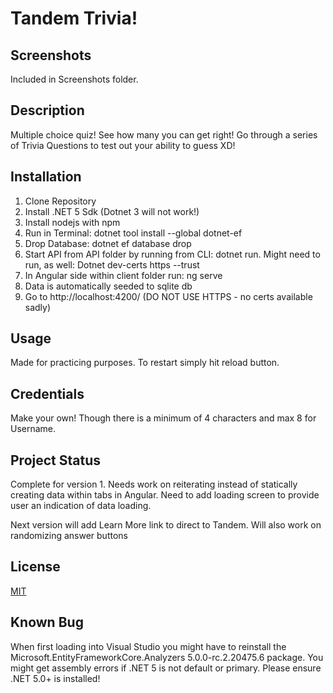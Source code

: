 # Tandem Trivia!
## Screenshots
 Included in Screenshots folder.

## Description
 Multiple choice quiz! See how many you can get right! Go through a series of Trivia Questions to test out your ability to guess XD!

## Installation
 1. Clone Repository
 2. Install .NET 5 Sdk (Dotnet 3 will not work!) 
 3. Install nodejs with npm
 4. Run in Terminal: dotnet tool install --global dotnet-ef
 5. Drop Database: dotnet ef database drop
 6. Start API from API folder by running from CLI: dotnet run. 
    Might need to run, as well: Dotnet dev-certs https --trust
 7. In Angular side within client folder run: ng serve
 8. Data is automatically seeded to sqlite db
 9. Go to http://localhost:4200/ (DO NOT USE HTTPS - no certs available sadly)

## Usage
 Made for practicing purposes. To restart simply hit reload button.

## Credentials
 Make your own! Though there is a minimum of 4 characters and max 8 for Username.
 
## Project Status
 Complete for version 1. Needs work on reiterating instead of statically creating data within tabs in Angular.
 Need to add loading screen to provide user an indication of data loading.
 
 Next version will add Learn More link to direct to Tandem.
 Will also work on randomizing answer buttons

## License
 [MIT](https://choosealicense.com/licenses/mit/)
 
## Known Bug
 When first loading into Visual Studio you might have to reinstall the Microsoft.EntityFrameworkCore.Analyzers 5.0.0-rc.2.20475.6 package.
 You might get assembly errors if .NET 5 is not default or primary. Please ensure .NET 5.0+ is installed!
